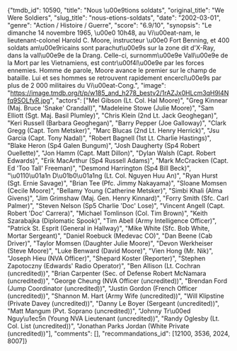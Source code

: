 {"tmdb_id": 10590, "title": "Nous \u00e9tions soldats", "original_title": "We Were Soldiers", "slug_title": "nous-etions-soldats", "date": "2002-03-01", "genre": "Action / Histoire / Guerre", "score": "6.9/10", "synopsis": "Le dimanche 14 novembre 1965, \u00e0 10h48, au Vi\u00eat-nam, le lieutenant-colonel Harold C. Moore, instructeur \u00e0 Fort Benning, et 400 soldats am\u00e9ricains sont parachut\u00e9s sur la zone dit d'X-Ray, dans la vall\u00e9e de Ia Drang. Celle-ci, surnomm\u00e9e Vall\u00e9e de la Mort par les Vietnamiens, est contr\u00f4l\u00e9e par les forces ennemies. Homme de parole, Moore avance le premier sur le champ de bataille. Lui et ses hommes se retrouvent rapidement encercl\u00e9s par plus de 2 000 militaires du Vi\u00eat-Cong.", "image": "https://image.tmdb.org/t/p/w185_and_h278_bestv2/1rAZJx0HLcm3qH9l4Nfq9SOLfyR.jpg", "actors": ["Mel Gibson (Lt. Col. Hal Moore)", "Greg Kinnear (Maj. Bruce 'Snake' Crandall)", "Madeleine Stowe (Julie Moore)", "Sam Elliott (Sgt. Maj. Basil Plumley)", "Chris Klein (2nd Lt. Jack Geoghegan)", "Keri Russell (Barbara Geoghegan)", "Barry Pepper (Joe Galloway)", "Clark Gregg (Capt. Tom Metsker)", "Marc Blucas (2nd Lt. Henry Herrick)", "Jsu Garcia (Capt. Tony Nadal)", "Robert Bagnell (1st Lt. Charlie Hastings)", "Blake Heron (Sp4 Galen Bungum)", "Josh Daugherty (Sp4 Robert Ouellette)", "Jon Hamm (Capt. Matt Dillon)", "Dylan Walsh (Capt. Robert Edwards)", "Erik MacArthur (Sp4 Russell Adams)", "Mark McCracken (Capt. Ed 'Too Tall' Freeman)", "Desmond Harrington (Sp4 Bill Beck)", "\u0110\u01a1n D\u01b0\u01a1ng (Lt. Col. Nguyen Huu An)", "Ryan Hurst (Sgt. Ernie Savage)", "Brian Tee (Pfc. Jimmy Nakayama)", "Sloane Momsen (Cecile Moore)", "Bellamy Young (Catherine Metsker)", "Simbi Khali (Alma Givens)", "Jim Grimshaw (Maj. Gen. Henry Kinnard)", "Forry Smith (Sfc. Carl Palmer)", "Steven Nelson (Sp5 Charlie 'Doc' Lose)", "Vincent Angell (Capt. Robert 'Doc' Carrera)", "Michael Tomlinson (Col. Tim Brown)", "Keith Szarabajka (Diplomatic Spook)", "Tim Abell (Army Intelligence Officer)", "Patrick St. Esprit (General in Hallway)", "Mike White (Sfc. Bob White, Mortar Sergeant)", "Daniel Roebuck (Medevac CO)", "Dan Beene (Cab Driver)", "Taylor Momsen (Daughter Julie Moore)", "Devon Werkheiser (Steve Moore)", "Luke Benward (David Moore)", "Vien Hong (Mr. Nik)", "Joseph Hieu (NVA Officer)", "Shepard Koster (Reporter)", "Stephen Zapotoczny (Edwards' Radio Operator)", "Ben Allison (Lt. Cochran (uncredited))", "Brian Carpenter (Sec. of Defense Robert McNamara (uncredited))", "George Cheung (NVA Officer (uncredited))", "Brendan Ford (Jump Coordinator (uncredited))", "Justin Gordon (French Officer (uncredited))", "Shannon M. Hart (Army Wife (uncredited))", "Will Klipstine (Private Davey (uncredited))", "Danny Le Boyer (Sergeant (uncredited))", "Matt Mangum (Pvt. Soprano (uncredited))", "Johnny Tr\u00ed Nguy\u1ec5n (Young NVA Lieutenant (uncredited))", "Randy Oglesby (Lt. Col. List (uncredited))", "Jonathan Parks Jordan (White Private (uncredited))"], "comments": [], "recommandations_id": [12100, 3536, 2024, 8007]}